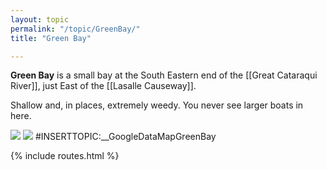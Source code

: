 ```yaml
---
layout: topic
permalink: "/topic/GreenBay/"
title: "Green Bay"

---
```


<b>Green Bay</b> is a small bay at the South Eastern end of the [[Great Cataraqui River]], just East of the [[Lasalle Causeway]].

Shallow and, in places, extremely weedy.  You never see larger boats in here.

<img src="http://k7waterfront.org/Images/Chart-GreenBay.jpg" class="chart">
<img src="Images/GreenBay01.JPG">
#INSERTTOPIC:__GoogleDataMapGreenBay

{% include routes.html %}
